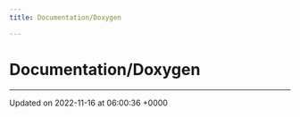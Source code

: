 ```yaml
---
title: Documentation/Doxygen

---
```


# Documentation/Doxygen








-------------------------------

Updated on 2022-11-16 at 06:00:36 +0000
